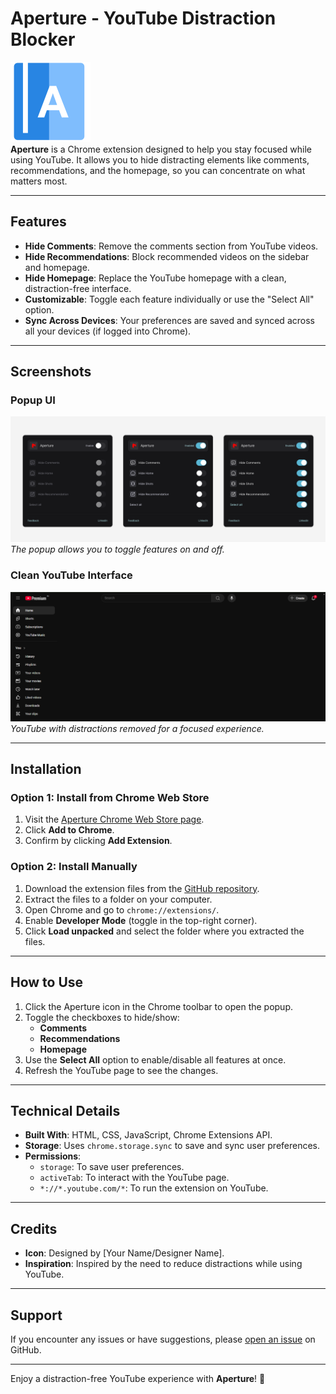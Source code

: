 # **Aperture - YouTube Distraction Blocker**

![Aperture Icon](icon128.png)  
**Aperture** is a Chrome extension designed to help you stay focused while using YouTube. It allows you to hide distracting elements like comments, recommendations, and the homepage, so you can concentrate on what matters most.

---

## **Features**

- **Hide Comments**: Remove the comments section from YouTube videos.
- **Hide Recommendations**: Block recommended videos on the sidebar and homepage.
- **Hide Homepage**: Replace the YouTube homepage with a clean, distraction-free interface.
- **Customizable**: Toggle each feature individually or use the "Select All" option.
- **Sync Across Devices**: Your preferences are saved and synced across all your devices (if logged into Chrome).

---

## **Screenshots**

### Popup UI

![Popup UI](screenshots/popup.png)  
_The popup allows you to toggle features on and off._

### Clean YouTube Interface

![Clean YouTube](screenshots/clean-youtube.png)  
_YouTube with distractions removed for a focused experience._

---

## **Installation**

### **Option 1: Install from Chrome Web Store**

1. Visit the [Aperture Chrome Web Store page](https://chrome.google.com/webstore/detail/aperture/your-extension-id).
2. Click **Add to Chrome**.
3. Confirm by clicking **Add Extension**.

### **Option 2: Install Manually**

1. Download the extension files from the [GitHub repository](https://github.com/your-username/aperture).
2. Extract the files to a folder on your computer.
3. Open Chrome and go to `chrome://extensions/`.
4. Enable **Developer Mode** (toggle in the top-right corner).
5. Click **Load unpacked** and select the folder where you extracted the files.

---

## **How to Use**

1. Click the Aperture icon in the Chrome toolbar to open the popup.
2. Toggle the checkboxes to hide/show:
   - **Comments**
   - **Recommendations**
   - **Homepage**
3. Use the **Select All** option to enable/disable all features at once.
4. Refresh the YouTube page to see the changes.

---

## **Technical Details**

- **Built With**: HTML, CSS, JavaScript, Chrome Extensions API.
- **Storage**: Uses `chrome.storage.sync` to save and sync user preferences.
- **Permissions**:
  - `storage`: To save user preferences.
  - `activeTab`: To interact with the YouTube page.
  - `*://*.youtube.com/*`: To run the extension on YouTube.

---

## **Credits**

- **Icon**: Designed by [Your Name/Designer Name].
- **Inspiration**: Inspired by the need to reduce distractions while using YouTube.

---

## **Support**

If you encounter any issues or have suggestions, please [open an issue](https://github.com/your-username/aperture/issues) on GitHub.

---

Enjoy a distraction-free YouTube experience with **Aperture**! 🚀
